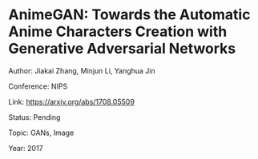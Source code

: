 # AnimeGAN: Towards the Automatic Anime Characters Creation with Generative Adversarial Networks
Author: Jiakai Zhang, Minjun Li, Yanghua Jin

Conference: NIPS

Link: https://arxiv.org/abs/1708.05509

Status: Pending

Topic: GANs, Image 

Year: 2017
